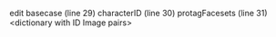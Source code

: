 edit
basecase (line 29) <string>
characterID (line 30) <integer>
protagFacesets (line 31) <dictionary with ID <integer> Image <string> pairs>
